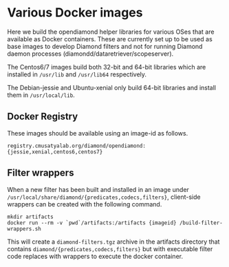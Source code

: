 # Various Docker images

Here we build the opendiamond helper libraries for various OSes that are
available as Docker containers. These are currently set up to be used as base
images to develop Diamond filters and not for running Diamond daemon processes
(diamondd/dataretriever/scopeserver).

The Centos6/7 images build both 32-bit and 64-bit libraries which are installed
in `/usr/lib` and `/usr/lib64` respectively.

The Debian-jessie and Ubuntu-xenial only build 64-bit libraries and install
them in `/usr/local/lib`.


## Docker Registry

These images should be available using an image-id as follows.

    registry.cmusatyalab.org/diamond/opendiamond:{jessie,xenial,centos6,centos7}


## Filter wrappers

When a new filter has been built and installed in an image under
`/usr/local/share/diamond/{predicates,codecs,filters}`, client-side wrappers
can be created with the following command.

    mkdir artifacts
    docker run --rm -v `pwd`/artifacts:/artifacts {imageid} /build-filter-wrappers.sh

This will create a `diamond-filters.tgz` archive in the artifacts directory
that contains `diamond/{predicates,codecs,filters}` but with executable filter
code replaces with wrappers to execute the docker container.
